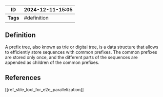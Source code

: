 | ID       | 2024-12-11-15:05 |
| -------- | ----------------- |
| **Tags** | #definition       |
## Definition

A prefix tree, also known as trie or digital tree, is a data structure that allows to efficiently store sequences with common prefixes. The common prefixes are stored only once, and the different parts of the sequences are appended as children of the common prefixes.

## References
[[ref_stile_tool_for_e2e_parallelization]]